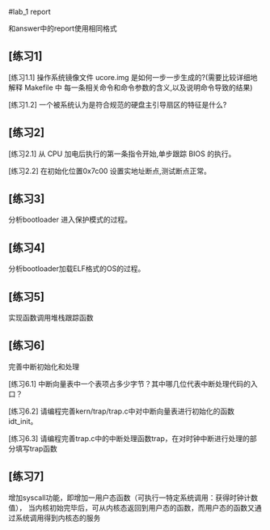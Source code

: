 #lab_1 report

和answer中的report使用相同格式

## [练习1]

[练习1.1] 操作系统镜像文件 ucore.img 是如何一步一步生成的?(需要比较详细地解释 Makefile 中
每一条相关命令和命令参数的含义,以及说明命令导致的结果)

[练习1.2] 一个被系统认为是符合规范的硬盘主引导扇区的特征是什么?

## [练习2]

[练习2.1] 从 CPU 加电后执行的第一条指令开始,单步跟踪 BIOS 的执行。

[练习2.2] 在初始化位置0x7c00 设置实地址断点,测试断点正常。

## [练习3]
分析bootloader 进入保护模式的过程。

## [练习4]
分析bootloader加载ELF格式的OS的过程。

## [练习5] 
实现函数调用堆栈跟踪函数 

## [练习6]
完善中断初始化和处理

[练习6.1] 中断向量表中一个表项占多少字节？其中哪几位代表中断处理代码的入口？

[练习6.2] 请编程完善kern/trap/trap.c中对中断向量表进行初始化的函数idt_init。

[练习6.3] 请编程完善trap.c中的中断处理函数trap，在对时钟中断进行处理的部分填写trap函数

## [练习7]

增加syscall功能，即增加一用户态函数（可执行一特定系统调用：获得时钟计数值），
当内核初始完毕后，可从内核态返回到用户态的函数，而用户态的函数又通过系统调用得到内核态的服务